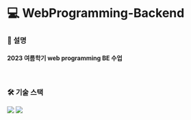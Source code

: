 # 💻 WebProgramming-Backend

### 📄 설명

#### 2023 여름학기 web programming BE 수업

<br />

### 🛠️ 기술 스택

<p>
  <img  src="https://img.shields.io/badge/Node.js-339933?style=flat-square&logo=nodedotjs&logoColor=white"/>
  <img  src="https://img.shields.io/badge/JavaScript-F7DF1E?style=flat-square&logo=JavaScript&logoColor=black"/>
</p>
